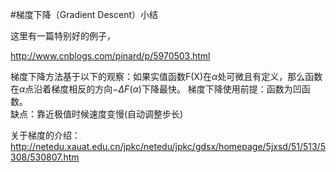 #梯度下降（Gradient Descent）小结

这里有一篇特别好的例子，

http://www.cnblogs.com/pinard/p/5970503.html

梯度下降方法基于以下的观察：如果实值函数F(X)在$\alpha$处可微且有定义，那么函数在$\alpha$点沿着梯度相反的方向$-\Delta F(\alpha)$下降最快。
梯度下降使用前提：函数为凹函数。  
缺点：靠近极值时候速度变慢(自动调整步长)


关于梯度的介绍：  
http://netedu.xauat.edu.cn/jpkc/netedu/jpkc/gdsx/homepage/5jxsd/51/513/5308/530807.htm

